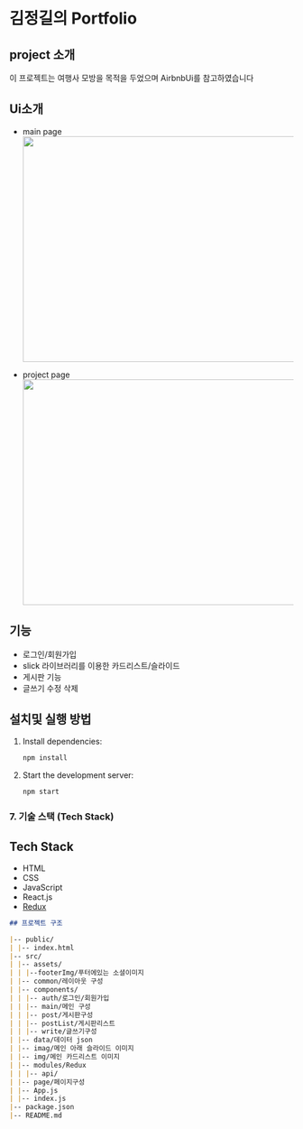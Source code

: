 # 김정길의 Portfolio

## project 소개

이 프로젝트는 여행사 모방을 목적을 두었으며 AirbnbUi를 참고하였습니다

## Ui소개

- main page
  <img src="https://github.com/power12203/popol/assets/160206287/9798becf-df75-4e2a-8dee-fed13f7bac69 " width="600" height="400"/>

- project page
  <img src="https://github.com/power12203/popol/assets/160206287/74bb72ce-54d1-46d9-9e9e-9aa791343eb4" width="600" height="400"/>

## 기능

- 로그인/회원가입
- slick 라이브러리를 이용한 카드리스트/슬라이드
- 게시판 기능
- 글쓰기 수정 삭제

## 설치및 실행 방법

1. Install dependencies:
   ```bash
   npm install
   ```
2. Start the development server:
   ```bash
   npm start
   ```

### 7. 기술 스택 (Tech Stack)

## Tech Stack

- HTML
- CSS
- JavaScript
- React.js
- [Redux](https://github.com/power12203/Redux-main)

```markdown
## 프로젝트 구조

|-- public/
| |-- index.html
|-- src/
| |-- assets/
| | |--footerImg/푸터에있는 소셜이미지
| |-- common/레이아웃 구성
| |-- components/
| | |-- auth/로그인/회원가입
| | |-- main/메인 구성
| | |-- post/게시판구성
| | |-- postList/게시판리스트
| | |-- write/글쓰기구성
| |-- data/데이터 json
| |-- imag/메인 아래 슬라이드 이미지
| |-- img/메인 카드리스트 이미지
| |-- modules/Redux
| | |-- api/
| |-- page/페이지구성
| |-- App.js
| |-- index.js
|-- package.json
|-- README.md
```
